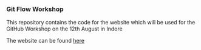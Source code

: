 ### Git Flow Workshop
This repository contains the code for the website which will be used for the GitHub Workshop on the 12th August in Indore

The website can be found [here](https://codeIndore.github.io/git-flow-workshop) 

